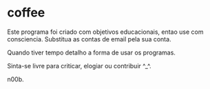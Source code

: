 # coffee
Este programa foi criado com objetivos educacionais, entao use com consciencia.
Substitua as contas de email pela sua conta.

Quando tiver tempo detalho a forma de usar os programas.

Sinta-se livre para criticar, elogiar ou contribuir ^_^.

n00b.
